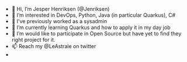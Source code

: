 - 👋 Hi, I’m Jesper Henriksen (@Jenriksen)
- 👀 I’m interested in DevOps, Python, Java (in particular Quarkus), C#
- 🏢 I've previously worked as a sysadmin
- 🌱 I’m currently learning Quarkus and how to apply it in my day job
- 💞️ I’m would like to participate in Open Source but have yet to find they right project for it.
- 📫 Reach my @LeAstrale on twitter
- 
<!---
Jenriksen/Jenriksen is a ✨ special ✨ repository because its `README.md` (this file) appears on your GitHub profile.
You can click the Preview link to take a look at your changes.
--->
